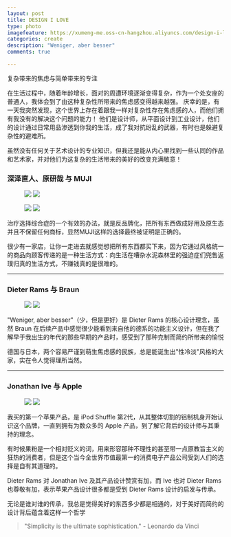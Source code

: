```yaml
---
layout: post
title: DESIGN I LOVE
type: photo
imagefeature: https://xumeng-me.oss-cn-hangzhou.aliyuncs.com/design-i-love/photos/vitruvian-man.jpg?x-oss-process=image/resize,p_50
categories: create
description: "Weniger, aber besser"
comments: true

---
```


复杂带来的焦虑与简单带来的专注

在生活过程中，随着年龄增长，面对的周遭环境逐渐变得复杂，作为一个处女座的普通人，我体会到了由这种复杂性所带来的焦虑感变得越来越强。
庆幸的是，有一天我突然发现，这个世界上存在着跟我一样对复杂性存在焦虑感的人，而他们拥有我没有的解决这个问题的能力！
他们是设计师，从平面设计到工业设计，他们的设计通过日常用品渗透到你我的生活，成了我对抗纷乱的武器，有时也是躲避复杂性的避难所。

虽然没有任何关于艺术设计的专业知识，但我还是能从内心里找到一些认同的作品和艺术家，并对他们为这复杂的生活带来的美好的改变充满敬意！

### 深泽直人、原研哉 与 MUJI

<figure class="half">
   <a href="https://xumeng-me.oss-cn-hangzhou.aliyuncs.com/design-i-love/photos/naoto-fukasawa.jpg"><img src="https://xumeng-me.oss-cn-hangzhou.aliyuncs.com/design-i-love/photos/naoto-fukasawa.jpg?x-oss-process=image/resize,p_60"></a>
   <a href="https://xumeng-me.oss-cn-hangzhou.aliyuncs.com/design-i-love/photos/muji-cd-player.jpg"><img src="https://xumeng-me.oss-cn-hangzhou.aliyuncs.com/design-i-love/photos/muji-cd-player.jpg?x-oss-process=image/resize,p_30"></a>
</figure>

<figure class="half">
   <a href="https://xumeng-me.oss-cn-hangzhou.aliyuncs.com/design-i-love/photos/kenya-hara.jpg"><img src="https://xumeng-me.oss-cn-hangzhou.aliyuncs.com/design-i-love/photos/kenya-hara.jpg?x-oss-process=image/resize,p_80"></a>
   <a href="https://xumeng-me.oss-cn-hangzhou.aliyuncs.com/design-i-love/photos/muji-design.jpg"><img src="https://xumeng-me.oss-cn-hangzhou.aliyuncs.com/design-i-love/photos/muji-design.jpg?x-oss-process=image/resize,p_80"></a>
</figure>

治疗选择综合症的一个有效的办法，就是反品牌化，把所有东西做成好用及原生态并且不保留任何商标，显然MUJI这样的选择最终被证明是正确的。

很少有一家店，让你一走进去就感觉想把所有东西都买下来，因为它通过风格统一的商品向顾客传递的是一种生活方式：向生活在嘈杂水泥森林里的强迫症们兜售返璞归真的生活方式，不赚钱真的是很难的。

----

### Dieter Rams 与 Braun

<figure class="half">
   <a href="https://xumeng-me.oss-cn-hangzhou.aliyuncs.com/design-i-love/photos/dieter-rams.jpg"><img src="https://xumeng-me.oss-cn-hangzhou.aliyuncs.com/design-i-love/photos/dieter-rams.jpg?x-oss-process=image/resize,p_90"></a>
   <a href="https://xumeng-me.oss-cn-hangzhou.aliyuncs.com/design-i-love/photos/braun-design.jpg"><img src="https://xumeng-me.oss-cn-hangzhou.aliyuncs.com/design-i-love/photos/braun-design.jpg?x-oss-process=image/resize,p_60"></a>
</figure>

"Weniger, aber besser"（少，但是更好）是 Dieter Rams 的核心设计理念，虽然 Braun 在后续产品中感觉很少能看到来自他的德系的功能主义设计，但在我了解早于我出生的年代的那些早期的产品时，感受到了那种克制而简约所带来的愉悦

德国与日本，两个容易严谨到萌生焦虑感的民族，总是能诞生出"性冷淡"风格的大家，实在令人觉得理所当然。

----

### Jonathan Ive 与 Apple

<figure class="half">
   <a href="https://xumeng-me.oss-cn-hangzhou.aliyuncs.com/design-i-love/photos/jony-ive.jpg"><img src="https://xumeng-me.oss-cn-hangzhou.aliyuncs.com/design-i-love/photos/jony-ive.jpg?x-oss-process=image/resize,p_60"></a>
   <a href="https://xumeng-me.oss-cn-hangzhou.aliyuncs.com/design-i-love/photos/apple-design.jpeg"><img src="https://xumeng-me.oss-cn-hangzhou.aliyuncs.com/design-i-love/photos/apple-design.jpeg?x-oss-process=image/resize,p_60"></a>
</figure>

我买的第一个苹果产品，是 iPod Shuffle 第2代，从其整体切割的铝制机身开始认识这个品牌，一直到拥有为数众多的 Apple 产品，到了解它背后的设计师与其秉持的理念。

有时候果粉是一个相对贬义的词，用来形容那种不理性的甚至带一点原教旨主义的狂热的消费者，但是这个当今全世界市值最第一的消费电子产品公司受到人们的选择是自有其道理的。

Dieter Rams 对 Jonathan Ive 及其产品设计赞赏有加，而 Ive 也对 Dieter Rams 也尊敬有加，表示苹果产品设计很多都是受到 Dieter Rams 设计的启发与传承。

无论是谁对谁的传承，我总是觉得美好的东西多少都是相通的，对于美好而简约的设计背后蕴含着这样一个哲学


> "Simplicity is the ultimate sophistication."  - Leonardo da Vinci

